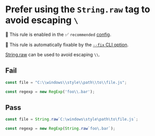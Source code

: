 # Prefer using the `String.raw` tag to avoid escaping `\`

💼 This rule is enabled in the ✅ `recommended` [config](https://github.com/sindresorhus/eslint-plugin-unicorn#preset-configs-eslintconfigjs).

🔧 This rule is automatically fixable by the [`--fix` CLI option](https://eslint.org/docs/latest/user-guide/command-line-interface#--fix).

<!-- end auto-generated rule header -->
<!-- Do not manually modify this header. Run: `npm run fix:eslint-docs` -->

[String.raw](https://developer.mozilla.org/en-US/docs/Web/JavaScript/Reference/Global_Objects/String/raw) can be used to avoid escaping `\\`.

## Fail

```js
const file = "C:\\windows\\style\\path\\to\\file.js";
```

```js
const regexp = new RegExp('foo\\.bar');
```

## Pass

```js
const file = String.raw`C:\windows\style\path\to\file.js`;
```

```js
const regexp = new RegExp(String.raw`foo\.bar`);
```
